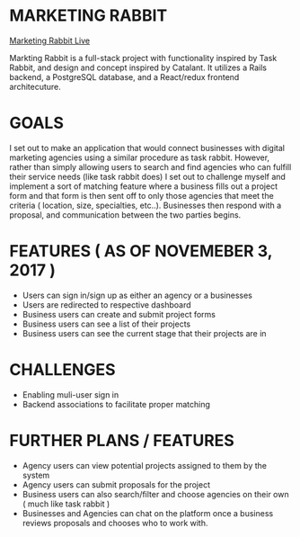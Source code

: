 # MARKETING RABBIT 

[Marketing Rabbit Live](https://marketingrabbit.herokuapp.com/)

Markting Rabbit is a full-stack project with functionality inspired by Task Rabbit, and design and concept inspired by Catalant. It utilizes a Rails backend, a PostgreSQL database, and a React/redux frontend architecuture.

# GOALS

I set out to make an application that would connect businesses with digital marketing agencies using a similar procedure as task rabbit. However, rather than simply allowing users to search and find agencies who can fulfill their service needs (like task rabbit does) I set out to challenge myself and implement a sort of matching feature where a business fills out a project form and that form is then sent off to only those agencies that meet the criteria ( location, size, specialties, etc..). Businesses then respond with a proposal, and communication between the two parties begins. 

# FEATURES ( AS OF NOVEMEBER 3, 2017 )

* Users can sign in/sign up as either an agency or a businesses
* Users are redirected to respective dashboard 
* Business users can create and submit project forms 
* Business users can see a list of their projects
* Business users can see the current stage that their projects are in

# CHALLENGES 

* Enabling muli-user sign in 
* Backend associations to facilitate proper matching 

# FURTHER PLANS / FEATURES

* Agency users can view potential projects assigned to them by the system 
* Agency users can submit proposals for the project 
* Business users can also search/filter and choose agencies on their own ( much like task rabbit )
* Businesses and Agencies can chat on the platform once a business reviews proposals and chooses who to work with. 

